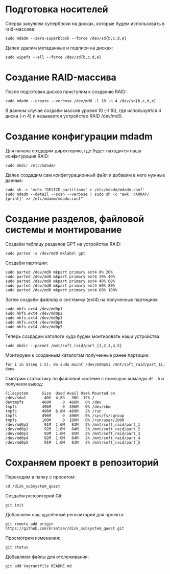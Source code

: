 # **Подготовка носителей**

Сперва зануляем суперблоки на дисках, которые будем использовать в raid-массиве:

```
sudo mdadm --zero-superblock --force /dev/sd{b,c,d,e}
```

Далее удалим метаданные и подписи на дисках:

```
sudo wipefs --all --force /dev/sd{b,c,d,e}
```

# **Создание RAID-массива**

После подготовки дисков приступим к созданию RAID:

```
sudo mdadm --create --verbose /dev/md0 -l 10 -n 4 /dev/sd{b,c,d,e}
```
В данном случае создаём массив уровня 10 (-l 10), где используется 4 диска (-n 4) 
и называется устройство RAID /dev/md0.

# **Создание конфигурации mdadm**

Для начала создадим директорию, где будет находится наша конфигурация RAID:

```
sudo mkdir /etc/mdadm/
```

Далее создадим сам конфигурационный файл и добавим в него нужные данные:

```
sudo sh -c 'echo "DEVICE partitions" > /etc/mdadm/mdadm.conf'
sudo mdadm --detail --scan --verbose | sudo sh -c "awk '/ARRAY/ {print}' >> /etc/mdadm/mdadm.conf"
```

# **Создание разделов, файловой системы и монтирование**

Создаём таблицу разделов GPT на устройстве RAID:

```
sudo parted -s /dev/md0 mklabel gpt
```

Создаём партиции:
```
sudo parted /dev/md0 mkpart primary ext4 0% 20%
sudo parted /dev/md0 mkpart primary ext4 20% 40%
sudo parted /dev/md0 mkpart primary ext4 40% 60%
sudo parted /dev/md0 mkpart primary ext4 60% 80%
sudo parted /dev/md0 mkpart primary ext4 80% 100%
```

Затем создаём файловую системму (ext4) на полученных партициях:

```
sudo mkfs.ext4 /dev/md0p1
sudo mkfs.ext4 /dev/md0p2
sudo mkfs.ext4 /dev/md0p3
sudo mkfs.ext4 /dev/md0p4
sudo mkfs.ext4 /dev/md0p5
```

Теперь создадим каталоги куда будем монтировать наши устройства:

```
sudo mkdir --parent /mnt/soft_raid/part_{1,2,3,4,5}
```

Монтируем к созданным каталогам полученные ранее партиции:

```
for i in $(seq 1 5); do sudo mount /dev/md0p$i /mnt/soft_raid/part_$i; done
```

Смотрим статистику по файловой системе с помощью команды `df -h` и получаем вывод:

```
Filesystem      Size  Used Avail Use% Mounted on
/dev/sda1        40G  4,8G   36G  12% /
devtmpfs        488M     0  488M   0% /dev
tmpfs           496M     0  496M   0% /dev/shm
tmpfs           496M  6,8M  489M   2% /run
tmpfs           496M     0  496M   0% /sys/fs/cgroup
tmpfs           100M     0  100M   0% /run/user/1000
/dev/md0p1       91M  1,6M   83M   2% /mnt/soft_raid/part_1
/dev/md0p2       92M  1,6M   84M   2% /mnt/soft_raid/part_2
/dev/md0p3       93M  1,6M   85M   2% /mnt/soft_raid/part_3
/dev/md0p4       92M  1,6M   84M   2% /mnt/soft_raid/part_4
/dev/md0p5       91M  1,6M   83M   2% /mnt/soft_raid/part_5
```

# **Сохраняем проект в репозиторий**

Переходим в папку с проектом:

```
cd /disk_subsystem_quest
```

Создаём репозиторий Git:

```
git init
```

Добавляем наш удалённый репозиторий для проекта:

```
git remote add origin https://github.com/krantser/disk_subsystem_quest.git
```

Просмотрим изменения:

```
git status
```

Добавляем файлы для отслеживания:

```
git add Vagrantfile README.md
```

